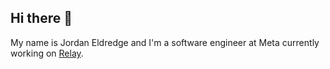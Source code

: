 ## Hi there 👋

My name is Jordan Eldredge and I'm a software engineer at Meta currently working on [Relay](https://relay.dev).
